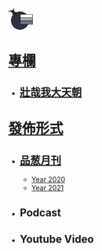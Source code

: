 <img src="Logo.png" width=10%>

# [專欄](/專欄)
- ## [壯哉我大天朝](/專欄/壯哉我大天朝/壯哉我大天朝.md)

# [發佈形式](/發佈形式)
- ## [品葱月刊](/發佈形式/品葱月刊)
  - [Year 2020](/發佈形式/品葱月刊/2020.md)
  - [Year 2021](/發佈形式/品葱月刊/2021.md)
- ## Podcast
- ## Youtube Video

